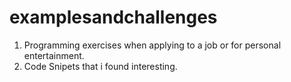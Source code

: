 # examplesandchallenges
1. Programming exercises when applying to a job or for personal entertainment.
2. Code Snipets that i found interesting.
